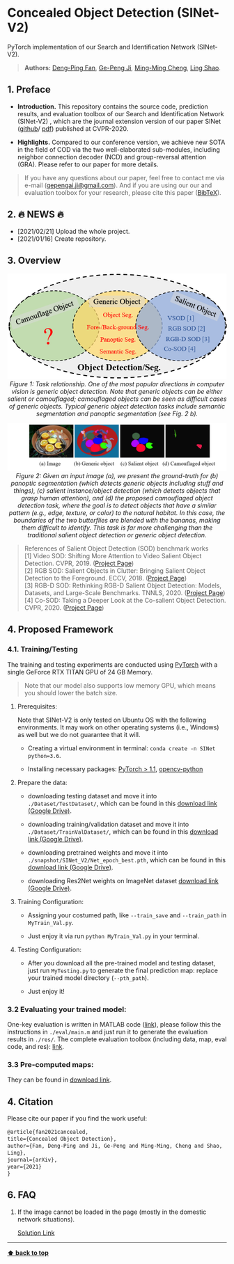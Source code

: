 # Concealed Object Detection (SINet-V2)

PyTorch implementation of our Search and Identification Network (SINet-V2).

> **Authors:** 
> [Deng-Ping Fan](https://dpfan.net/), 
> [Ge-Peng Ji](https://scholar.google.com/citations?user=oaxKYKUAAAAJ&hl=en), 
> [Ming-Ming Cheng](https://mmcheng.net/),
> [Ling Shao](http://www.inceptioniai.org/).

## 1. Preface

- **Introduction.** This repository contains the source code, prediction results, and evaluation toolbox of our Search and Identification Network (SINet-V2)
, which are the journal extension version of our paper SINet ([github](https://github.com/DengPingFan/SINet)/
[pdf](https://openaccess.thecvf.com/content_CVPR_2020/papers/Fan_Camouflaged_Object_Detection_CVPR_2020_paper.pdf)) published at CVPR-2020.

- **Highlights.** Compared to our conference version, we achieve new SOTA in the field of COD via the two 
well-elaborated sub-modules, including neighbor connection decoder (NCD) and group-reversal attention (GRA). 
Please refer to our paper for more details.

> If you have any questions about our paper, feel free to contact me via e-mail (gepengai.ji@gmail.com). 
> And if you are using our our and evaluation toolbox for your research, please cite this paper ([BibTeX](#4-citation)).


## 2. :fire: NEWS :fire:

- [2021/02/21] Upload the whole project.
- [2021/01/16] Create repository.


## 3. Overview

<p align="center">
    <img src="imgs/TaskRelationship.png"/> <br />
    <em> 
    Figure 1: Task relationship. One of the most popular directions in computer vision is generic object detection. 
    Note that generic objects can be either salient or camouflaged; camouflaged objects can be seen as difficult cases of 
    generic objects. Typical generic object detection tasks include semantic segmentation and panoptic 
    segmentation (see Fig. 2 b).
    </em>
</p>

<p align="center">
    <img src="imgs/CamouflagedTask.png"/> <br />
    <em> 
    Figure 2: Given an input image (a), we present the ground-truth for (b) panoptic segmentation 
    (which detects generic objects including stuff and things), (c) salient instance/object detection 
    (which detects objects that grasp human attention), and (d) the proposed camouflaged object detection task, 
    where the goal is to detect objects that have a similar pattern (e.g., edge, texture, or color) to the natural habitat. 
    In this case, the boundaries of the two butterflies are blended with the bananas, making them difficult to identify. 
    This task is far more challenging than the traditional salient object detection or generic object detection.
    </em>
</p>

> References of Salient Object Detection (SOD) benchmark works<br>
> [1] Video SOD: Shifting More Attention to Video Salient Object Detection. CVPR, 2019. ([Project Page](http://dpfan.net/davsod/))<br>
> [2] RGB SOD: Salient Objects in Clutter: Bringing Salient Object Detection to the Foreground. ECCV, 2018. ([Project Page](https://dpfan.net/socbenchmark/))<br>
> [3] RGB-D SOD: Rethinking RGB-D Salient Object Detection: Models, Datasets, and Large-Scale Benchmarks. TNNLS, 2020. ([Project Page](http://dpfan.net/d3netbenchmark/))<br>
> [4] Co-SOD: Taking a Deeper Look at the Co-salient Object Detection. CVPR, 2020. ([Project Page](http://dpfan.net/CoSOD3K/))


## 4. Proposed Framework

### 4.1. Training/Testing

The training and testing experiments are conducted using [PyTorch](https://github.com/pytorch/pytorch) with 
a single GeForce RTX TITAN GPU of 24 GB Memory.

> Note that our model also supports low memory GPU, which means you should lower the batch size.

1. Prerequisites:
   
    Note that SINet-V2 is only tested on Ubuntu OS with the following environments. 
    It may work on other operating systems (i.e., Windows) as well but we do not guarantee that it will.
    
    + Creating a virtual environment in terminal: `conda create -n SINet python=3.6`.
    
    + Installing necessary packages: [PyTorch > 1.1](https://pytorch.org/), [opencv-python](https://pypi.org/project/opencv-python/)

1. Prepare the data:

    + downloading testing dataset and move it into `./Dataset/TestDataset/`, 
    which can be found in this [download link (Google Drive)]().
    
    + downloading training/validation dataset and move it into `./Dataset/TrainValDataset/`, 
    which can be found in this [download link (Google Drive)]().
    
    + downloading pretrained weights and move it into `./snapshot/SINet_V2/Net_epoch_best.pth`, 
    which can be found in this [download link (Google Drive)]().
    
    + downloading Res2Net weights on ImageNet dataset [download link (Google Drive)](https://drive.google.com/file/d/1_1N-cx1UpRQo7Ybsjno1PAg4KE1T9e5J/view?usp=sharing).
   
1. Training Configuration:

    + Assigning your costumed path, like `--train_save` and `--train_path` in `MyTrain_Val.py`.
    
    + Just enjoy it via run `python MyTrain_Val.py` in your terminal.

1. Testing Configuration:

    + After you download all the pre-trained model and testing dataset, just run `MyTesting.py` to generate the final prediction map: 
    replace your trained model directory (`--pth_path`).
    
    + Just enjoy it!

### 3.2 Evaluating your trained model:

One-key evaluation is written in MATLAB code ([link](https://drive.google.com/file/d/1_h4_CjD5GKEf7B1MRuzye97H0MXf2GE9/view?usp=sharing)), 
please follow this the instructions in `./eval/main.m` and just run it to generate the evaluation results in `./res/`.
The complete evaluation toolbox (including data, map, eval code, and res): [link](https://drive.google.com/file/d/1qga1UJlIQdHNlt_F9TdN4lmmOH4gN7l2/view?usp=sharing). 

### 3.3 Pre-computed maps: 
They can be found in [download link]().


## 4. Citation

Please cite our paper if you find the work useful: 

    @article{fan2021cancealed,
    title={Concealed Object Detection},
    author={Fan, Deng-Ping and Ji, Ge-Peng and Ming-Ming, Cheng and Shao, Ling},
    journal={arXiv},
    year={2021}
    }

## 6. FAQ

1. If the image cannot be loaded in the page (mostly in the domestic network situations).

    [Solution Link](https://blog.csdn.net/weixin_42128813/article/details/102915578)

---

**[⬆ back to top](#0-preface)**
